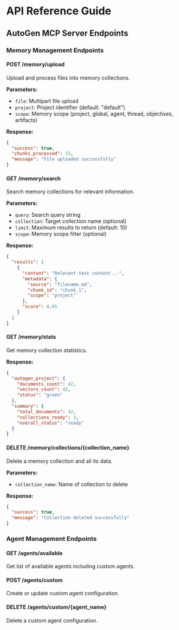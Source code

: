 # API Reference Guide

## AutoGen MCP Server Endpoints

### Memory Management Endpoints

#### POST /memory/upload
Upload and process files into memory collections.

**Parameters:**
- `file`: Multipart file upload
- `project`: Project identifier (default: "default")
- `scope`: Memory scope (project, global, agent, thread, objectives, artifacts)

**Response:**
```json
{
  "success": true,
  "chunks_processed": 15,
  "message": "File uploaded successfully"
}
```

#### GET /memory/search
Search memory collections for relevant information.

**Parameters:**
- `query`: Search query string
- `collection`: Target collection name (optional)
- `limit`: Maximum results to return (default: 10)
- `scope`: Memory scope filter (optional)

**Response:**
```json
{
  "results": [
    {
      "content": "Relevant text content...",
      "metadata": {
        "source": "filename.md",
        "chunk_id": "chunk_1",
        "scope": "project"
      },
      "score": 0.85
    }
  ]
}
```

#### GET /memory/stats
Get memory collection statistics.

**Response:**
```json
{
  "autogen_project": {
    "documents_count": 42,
    "vectors_count": 42,
    "status": "green"
  },
  "summary": {
    "total_documents": 42,
    "collections_ready": 3,
    "overall_status": "ready"
  }
}
```

#### DELETE /memory/collections/{collection_name}
Delete a memory collection and all its data.

**Parameters:**
- `collection_name`: Name of collection to delete

**Response:**
```json
{
  "success": true,
  "message": "Collection deleted successfully"
}
```

### Agent Management Endpoints

#### GET /agents/available
Get list of available agents including custom agents.

#### POST /agents/custom
Create or update custom agent configuration.

#### DELETE /agents/custom/{agent_name}
Delete a custom agent configuration.
